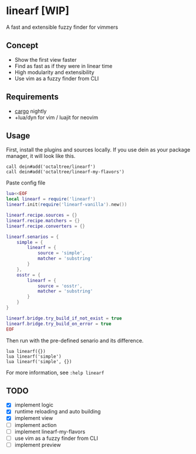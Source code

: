 # linearf [WIP]
A fast and extensible fuzzy finder for vimmers

## Concept
* Show the first view faster
* Find as fast as if they were in linear time
* High modularity and extensibility
* Use vim as a fuzzy finder from CLI

## Requirements
* [cargo](https://doc.rust-lang.org/book/ch01-01-installation.html) nightly
* +lua/dyn for vim / luajit for neovim

## Usage
First, install the plugins and sources locally. If you use dein as your package
manager, it will look like this.
```vim
call dein#add('octaltree/linearf')
call dein#add('octaltree/linearf-my-flavors')
```

Paste config file
```lua
lua<<EOF
local linearf = require('linearf')
linearf.init(require('linearf-vanilla').new())

linearf.recipe.sources = {}
linearf.recipe.matchers = {}
linearf.recipe.converters = {}

linearf.senarios = {
    simple = {
        linearf = {
            source = 'simple',
            matcher = 'substring'
        }
    },
    osstr = {
        linearf = {
            source = 'osstr',
            matcher = 'substring'
        }
    }
}

linearf.bridge.try_build_if_not_exist = true
linearf.bridge.try_build_on_error = true
EOF
```
Then run with the pre-defined senario and its difference.
```vim
lua linearf({})
lua linearf('simple')
lua linearf('simple', {})
```
For more information, see `:help linearf`

## TODO
- [x] implement logic
- [x] runtime reloading and auto building
- [x] implement view
- [ ] implement action
- [ ] implement linearf-my-flavors
- [ ] use vim as a fuzzy finder from CLI
- [ ] implement preview
